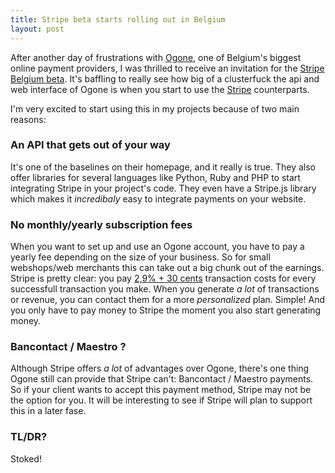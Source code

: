 ```yaml
---
title: Stripe beta starts rolling out in Belgium
layout: post
---
```

After another day of frustrations with [Ogone](http://www.ogone.be), one of Belgium's biggest online payment providers, I was thrilled to receive an invitation for the [Stripe Belgium beta](https://stripe.com/global#belgium). It's baffling to really see how big of a clusterfuck the api and web interface of Ogone is when you start to use the [Stripe](http://www.stripe.com) counterparts.

I'm very excited to start using this in my projects because of two main reasons:

### An API that gets out of your way

It's one of the baselines on their homepage, and it really is true. They also offer libraries for several languages like Python, Ruby and PHP to start integrating Stripe in your project's code. They even have a Stripe.js library which makes it *incredibaly* easy to integrate payments on your website.

### No monthly/yearly subscription fees

When you want to set up and use an Ogone account, you have to pay a yearly fee depending on the size of your business. So for small webshops/web merchants this can take out a big chunk out of the earnings. Stripe is pretty clear: you pay [2,9% + 30 cents](https://stripe.com/be/help/pricing) transaction costs for every successfull transaction you make. When you generate *a lot* of transactions or revenue, you can contact them for a more *personalized* plan. Simple! And you only have to pay money to Stripe the moment you also start generating money.

### Bancontact / Maestro ?

Although Stripe offers *a lot* of advantages over Ogone, there's one thing Ogone still can provide that Stripe can't: Bancontact / Maestro payments. So if your client wants to accept this payment method, Stripe may not be the option for you. It will be interesting to see if Stripe will plan to support this in a later fase.

### TL/DR?

Stoked!
